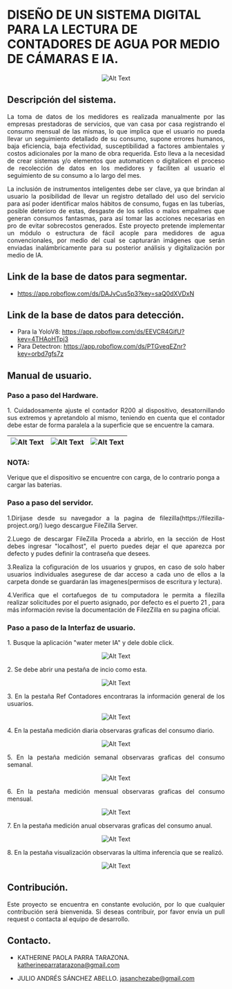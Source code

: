 # DISEÑO DE UN SISTEMA DIGITAL PARA LA LECTURA DE CONTADORES DE AGUA POR MEDIO DE CÁMARAS E IA. 

<p align="center">
  <img src="https://i.imgur.com/2JUb7EV.png" alt="Alt Text">
</p>


## Descripción del sistema.
<p align="justify">
La toma de datos de los medidores es realizada manualmente por las empresas prestadoras de servicios, que van casa por casa registrando el consumo mensual de las mismas, lo que implica que el usuario no pueda llevar un seguimiento detallado de su consumo, supone errores humanos, baja eficiencia, baja efectividad, susceptibilidad a factores ambientales y costos adicionales por la mano de obra requerida. Esto lleva a la necesidad de crear sistemas y/o elementos que automaticen o digitalicen el proceso de recolección de datos en los medidores y faciliten al usuario el seguimiento de su consumo a lo largo del mes.
</p>
<p align="justify">
La inclusión de instrumentos inteligentes debe ser clave, ya que brindan al usuario la posibilidad de llevar un registro detallado del uso del servicio para así poder identificar malos hábitos de consumo, fugas en las tuberías, posible deterioro de estas, desgaste de los sellos o malos empalmes que generan consumos fantasmas, para así tomar las acciones necesarias en pro de evitar sobrecostos generados. Este proyecto pretende implementar un módulo o estructura de fácil acople para medidores de agua convencionales, por medio del cual se capturarán imágenes que serán enviadas inalámbricamente para su posterior análisis y digitalización por medio de IA. 
</p>

## Link de la base de datos para segmentar.

* https://app.roboflow.com/ds/DAJvCus5p3?key=saQ0dXVDxN

## Link de la base de datos para detección. 

* Para la YoloV8: https://app.roboflow.com/ds/EEVCR4GifU?key=4THAoHTpj3
* Para Detectron: https://app.roboflow.com/ds/PTGveqEZnr?key=orbd7gfs7z

## Manual de usuario. 

### Paso a paso del Hardware.

<p align="justify">
1. Cuidadosamente ajuste el contador R200 al dispositivo, desatornillando sus extremos y apretandolo al mismo, teniendo en cuenta que el contador debe estar de forma paralela a la superficie que se encuentre la camara.
</p>

| ![Alt Text](https://i.imgur.com/3TAgVZ6.jpg) | ![Alt Text](https://i.imgur.com/BaZHDOm.jpg)  | ![Alt Text](https://i.imgur.com/JFChdmN.jpg)  |
|----------------------------------------------|---------------------------------------------|---------------------------------------------|

### NOTA: 
Verique que el dispositivo se encuentre con carga, de lo contrario ponga a cargar las baterias. 

### Paso a paso del servidor.
<p align="justify">
1.Dirijase desde su navegador a la pagina de filezilla(https://filezilla-project.org/) luego descargue FileZilla Server.
</p>

<p align="justify">
2.Luego de descargar FileZilla Proceda a abrirlo, en la sección de Host debes ingresar "localhost", el puerto puedes dejar el que aparezca por defecto y pudes definir la contraseña que desees.
</p>

<p align="justify">
3.Realiza la cofiguración de los usuarios y grupos, en caso de solo haber usuarios individuales asegurese de dar acceso a cada uno de ellos a la carpeta donde se guardarán las imagenes(permisos de escritura y lectura).
</p>

<p align="justify">
4.Verifica que el cortafuegos de tu computadora le permita a filezilla realizar solicitudes por el puerto asignado, por defecto es el puerto 21 , para más información revise la documentación de FilezZilla en su pagina oficial.
</p>

### Paso a paso de la Interfaz de usuario.
<p align="justify">
1. Busque la aplicación "water meter IA" y dele doble click.
</p>

<p align="center">
  <img src="https://i.imgur.com/5sWeFKc.png" alt="Alt Text">
</p>


<p align="justify">
2. Se debe abrir una pestaña de incio como esta.
</p>
   
<p align="center">
  <img src="https://i.imgur.com/u1us7qT.png" alt="Alt Text">
</p>

<p align="justify">
3. En la pestaña Ref Contadores encontraras la información general de los usuarios.
</p>

<p align="center">
  <img src="https://i.imgur.com/CLFNdMS.png" alt="Alt Text">
</p>

<p align="justify">
4. En la pestaña medición diaria observaras graficas del consumo diario.
</p>

<p align="center">
  <img src="https://i.imgur.com/o6EXqwF.png" alt="Alt Text">
</p>

<p align="justify">
5. En la pestaña medición semanal observaras graficas del consumo semanal.
</p>

<p align="center">
  <img src="https://i.imgur.com/TkU3QoH.png" alt="Alt Text">
</p>

<p align="justify">
6. En la pestaña medición mensual observaras graficas del consumo mensual.
</p>

<p align="center">
  <img src="https://i.imgur.com/7gBMfnQ.png" alt="Alt Text">
</p>

<p align="justify">
7. En la pestaña medición anual observaras graficas del consumo anual.
</p>

<p align="center">
  <img src="https://i.imgur.com/ZTOhhG0.png" alt="Alt Text">
</p>

<p align="justify">
8. En la pestaña visualización observaras la ultima inferencia que se realizó.
</p>

<p align="center">
  <img src="https://i.imgur.com/sAflurm.png" alt="Alt Text">
</p>

## Contribución.
<p align="justify">
Este proyecto se encuentra en constante evolución, por lo que cualquier contribución será bienvenida. Si deseas contribuir, por favor envía un pull request o contacta al equipo de desarrollo.
</p>

## Contacto.

* KATHERINE PAOLA PARRA TARAZONA. katherineparratarazona@gmail.com
  
* JULIO ANDRÉS SÁNCHEZ ABELLO. jasanchezabe@gmail.com 

